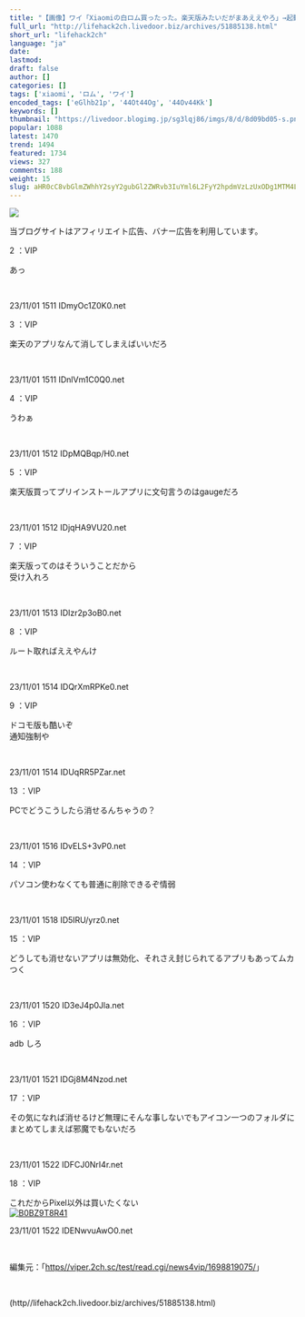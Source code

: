```yaml
---
title: "【画像】ワイ「Xiaomiの白ロム買ったった。楽天版みたいだがまあええやろ」→起動した結果"
full_url: "http://lifehack2ch.livedoor.biz/archives/51885138.html"
short_url: "lifehack2ch"
language: "ja"
date: 
lastmod: 
draft: false
author: []
categories: []
tags: ['xiaomi', 'ロム', 'ワイ']
encoded_tags: ['eGlhb21p', '44Ot44Og', '44Ov44Kk']
keywords: []
thumbnail: "https://livedoor.blogimg.jp/sg3lqj86/imgs/8/d/8d09bd05-s.png"
popular: 1088
latest: 1470
trend: 1494
featured: 1734
views: 327
comments: 188
weight: 15
slug: aHR0cC8vbGlmZWhhY2syY2gubGl2ZWRvb3IuYml6L2FyY2hpdmVzLzUxODg1MTM4Lmh0bWw=
---
```


![](https://livedoor.blogimg.jp/sg3lqj86/imgs/8/d/8d09bd05-s.png)

<div><p>当ブログサイトはアフィリエイト広告、バナー広告を利用しています。</p><p class='t_name'>2 ：VIP</p> <p class='r1'>あっ </p><br><p>23/11/01 1511 IDmyOc1Z0K0.net</p> <p class='t_name'>3 ：VIP</p> <p class='r4'>楽天のアプリなんて消してしまえばいいだろ </p><br><p>23/11/01 1511 IDnlVm1C0Q0.net</p> <p class='t_name'>4 ：VIP</p> <p class='r4'>うわぁ </p><br><p>23/11/01 1512 IDpMQBqp/H0.net</p> <p class='t_name'>5 ：VIP</p> <p class='r4'>楽天版買ってプリインストールアプリに文句言うのはgaugeだろ </p><br><p>23/11/01 1512 IDjqHA9VU20.net</p> <p class='t_name'>7 ：VIP</p> <p class='r4'>楽天版ってのはそういうことだから <br> 受け入れろ </p><br><p>23/11/01 1513 IDIzr2p3oB0.net</p> <p class='t_name'>8 ：VIP</p> <p class='r4'>ルート取ればええやんけ </p><br><p>23/11/01 1514 IDQrXmRPKe0.net</p> <p class='t_name'>9 ：VIP</p> <p class='r4'>ドコモ版も酷いぞ <br> 通知強制や </p><br><p>23/11/01 1514 IDUqRR5PZar.net</p> <p class='t_name'>13 ：VIP</p> <p class='r4'>PCでどうこうしたら消せるんちゃうの？ </p><br><p>23/11/01 1516 IDvELS+3vP0.net</p> <p class='t_name'>14 ：VIP</p> <p class='r4'>パソコン使わなくても普通に削除できるぞ情弱 </p><br><p>23/11/01 1518 ID5IRU/yrz0.net</p> <p class='t_name'>15 ：VIP</p> <p class='r4'>どうしても消せないアプリは無効化、それさえ封じられてるアプリもあってムカつく </p><br><p>23/11/01 1520 ID3eJ4p0Jla.net</p> <p class='t_name'>16 ：VIP</p> <p class='r4'>adb しろ </p><br><p>23/11/01 1521 IDGj8M4Nzod.net</p> <p class='t_name'>17 ：VIP</p> <p class='r4'>その気になれば消せるけど無理にそんな事しないでもアイコン一つのフォルダにまとめてしまえば邪魔でもないだろ </p><br><p>23/11/01 1522 IDFCJ0NrI4r.net</p> <p class='t_name'>18 ：VIP</p> <p class='r2'>これだからPixel以外は買いたくない<br><a href='https//www.amazon.co.jp/dp/B0BZ9T8R41/?tag=nishiky24-22' target='_blank'><img src='https//m.media-amazon.com/images/I/411Lp6psGgL._SL500_.jpg' alt='B0BZ9T8R41' border='0'></a> </p><p>23/11/01 1522 IDENwvuAwO0.net</p> <br><p class='p_url'>編集元：「<a href='https//viper.2ch.sc/test/read.cgi/news4vip/1698819075/' target='_blank'>https//viper.2ch.sc/test/read.cgi/news4vip/1698819075/</a>」</p> <br clear='all'></div>

(http//lifehack2ch.livedoor.biz/archives/51885138.html)
